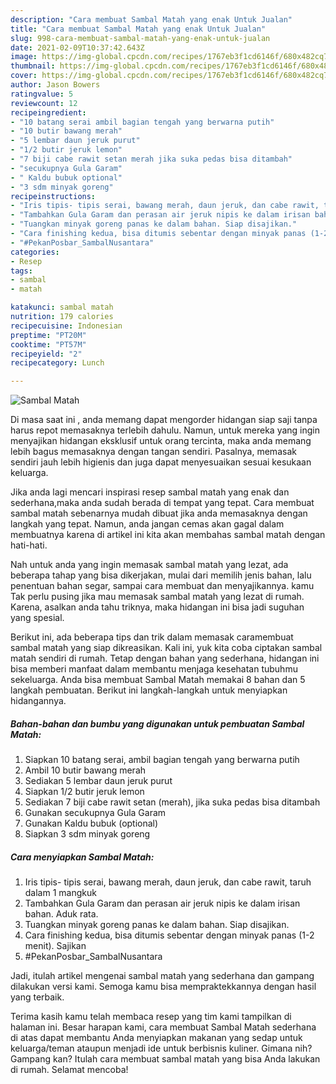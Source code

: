 ```yaml
---
description: "Cara membuat Sambal Matah yang enak Untuk Jualan"
title: "Cara membuat Sambal Matah yang enak Untuk Jualan"
slug: 998-cara-membuat-sambal-matah-yang-enak-untuk-jualan
date: 2021-02-09T10:37:42.643Z
image: https://img-global.cpcdn.com/recipes/1767eb3f1cd6146f/680x482cq70/sambal-matah-foto-resep-utama.jpg
thumbnail: https://img-global.cpcdn.com/recipes/1767eb3f1cd6146f/680x482cq70/sambal-matah-foto-resep-utama.jpg
cover: https://img-global.cpcdn.com/recipes/1767eb3f1cd6146f/680x482cq70/sambal-matah-foto-resep-utama.jpg
author: Jason Bowers
ratingvalue: 5
reviewcount: 12
recipeingredient:
- "10 batang serai ambil bagian tengah yang berwarna putih"
- "10 butir bawang merah"
- "5 lembar daun jeruk purut"
- "1/2 butir jeruk lemon"
- "7 biji cabe rawit setan merah jika suka pedas bisa ditambah"
- "secukupnya Gula Garam"
- " Kaldu bubuk optional"
- "3 sdm minyak goreng"
recipeinstructions:
- "Iris tipis- tipis serai, bawang merah, daun jeruk, dan cabe rawit, taruh dalam 1 mangkuk"
- "Tambahkan Gula Garam dan perasan air jeruk nipis ke dalam irisan bahan. Aduk rata."
- "Tuangkan minyak goreng panas ke dalam bahan. Siap disajikan."
- "Cara finishing kedua, bisa ditumis sebentar dengan minyak panas (1-2 menit). Sajikan"
- "#PekanPosbar_SambalNusantara"
categories:
- Resep
tags:
- sambal
- matah

katakunci: sambal matah 
nutrition: 179 calories
recipecuisine: Indonesian
preptime: "PT20M"
cooktime: "PT57M"
recipeyield: "2"
recipecategory: Lunch

---
```



![Sambal Matah](https://img-global.cpcdn.com/recipes/1767eb3f1cd6146f/680x482cq70/sambal-matah-foto-resep-utama.jpg)

Di masa  saat ini , anda memang dapat mengorder hidangan siap saji tanpa harus repot memasaknya terlebih dahulu. Namun, untuk mereka yang ingin menyajikan hidangan eksklusif untuk orang tercinta, maka anda memang lebih bagus memasaknya dengan tangan sendiri. Pasalnya, memasak sendiri jauh lebih higienis dan juga dapat menyesuaikan sesuai kesukaan keluarga.

Jika anda lagi mencari inspirasi resep sambal matah yang enak dan sederhana,maka anda sudah berada di tempat yang tepat. Cara membuat sambal matah  sebenarnya mudah dibuat jika anda memasaknya dengan langkah yang tepat. Namun, anda jangan cemas akan gagal dalam membuatnya 
karena di artikel ini kita akan membahas sambal matah dengan hati-hati.  



Nah untuk anda yang ingin memasak sambal matah yang lezat, ada beberapa tahap yang bisa dikerjakan, mulai dari memilih jenis bahan, lalu penentuan bahan segar, sampai cara membuat dan menyajikannya. kamu Tak perlu pusing jika mau memasak sambal matah yang lezat di rumah. Karena, asalkan anda  tahu triknya, maka hidangan ini bisa jadi suguhan yang spesial.

Berikut ini, ada beberapa tips dan trik dalam memasak caramembuat sambal matah yang siap dikreasikan. Kali ini, yuk kita coba ciptakan sambal matah sendiri di rumah. Tetap dengan bahan yang sederhana, hidangan ini bisa memberi manfaat dalam membantu menjaga kesehatan tubuhmu sekeluarga. Anda bisa membuat Sambal Matah memakai 8 bahan dan 5 langkah pembuatan. Berikut ini langkah-langkah untuk menyiapkan hidangannya.

<!--inarticleads1-->

##### Bahan-bahan dan bumbu yang digunakan untuk pembuatan Sambal Matah:

1. Siapkan 10 batang serai, ambil bagian tengah yang berwarna putih
1. Ambil 10 butir bawang merah
1. Sediakan 5 lembar daun jeruk purut
1. Siapkan 1/2 butir jeruk lemon
1. Sediakan 7 biji cabe rawit setan (merah), jika suka pedas bisa ditambah
1. Gunakan secukupnya Gula Garam
1. Gunakan  Kaldu bubuk (optional)
1. Siapkan 3 sdm minyak goreng




<!--inarticleads2-->

##### Cara menyiapkan Sambal Matah:

1. Iris tipis- tipis serai, bawang merah, daun jeruk, dan cabe rawit, taruh dalam 1 mangkuk
1. Tambahkan Gula Garam dan perasan air jeruk nipis ke dalam irisan bahan. Aduk rata.
1. Tuangkan minyak goreng panas ke dalam bahan. Siap disajikan.
1. Cara finishing kedua, bisa ditumis sebentar dengan minyak panas (1-2 menit). Sajikan
1. #PekanPosbar_SambalNusantara




Jadi, itulah artikel mengenai  sambal matah  yang sederhana dan gampang dilakukan versi kami. Semoga kamu bisa mempraktekkannya dengan hasil yang terbaik. 

Terima kasih kamu telah membaca resep yang tim kami tampilkan di halaman ini. Besar harapan kami, cara membuat  Sambal Matah sederhana di atas dapat membantu Anda menyiapkan makanan yang sedap untuk keluarga/teman ataupun menjadi ide untuk berbisnis kuliner. Gimana nih? Gampang kan? Itulah cara membuat sambal matah yang bisa Anda lakukan di rumah. Selamat mencoba!

